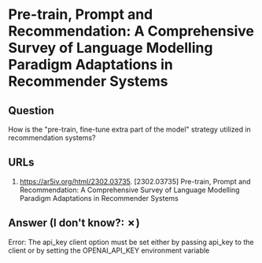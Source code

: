 # Pre-train, Prompt and Recommendation: A Comprehensive Survey of Language Modelling Paradigm Adaptations in Recommender Systems

## Question

How is the "pre-train, fine-tune extra part of the model" strategy utilized in recommendation systems?

## URLs

1. https://ar5iv.org/html/2302.03735. [2302.03735] Pre-train, Prompt and Recommendation: A Comprehensive Survey of Language Modelling Paradigm Adaptations in Recommender Systems

## Answer (I don't know?: ✗)

Error: The api_key client option must be set either by passing api_key to the client or by setting the OPENAI_API_KEY environment variable